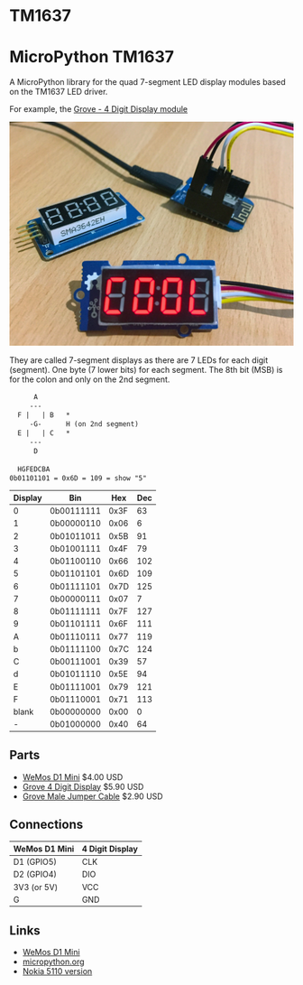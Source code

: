 # TM1637
# MicroPython TM1637

A MicroPython library for the quad 7-segment LED display modules based on the TM1637 LED driver.

For example, the [Grove - 4 Digit Display module](http://wiki.seeed.cc/Grove-4-Digit_Display/)

![demo](docs/demo.jpg)

They are called 7-segment displays as there are 7 LEDs for each digit (segment).
One byte (7 lower bits) for each segment. The 8th bit (MSB) is for the colon and only on the 2nd segment.

```
      A
     ---
  F |   | B   *
     -G-      H (on 2nd segment)
  E |   | C   *
     ---
      D

  HGFEDCBA
0b01101101 = 0x6D = 109 = show "5"
```

Display | Bin        | Hex  | Dec
------- | ---------- | ---- | ---
0       | 0b00111111 | 0x3F | 63
1       | 0b00000110 | 0x06 | 6
2       | 0b01011011 | 0x5B | 91
3       | 0b01001111 | 0x4F | 79
4       | 0b01100110 | 0x66 | 102
5       | 0b01101101 | 0x6D | 109
6       | 0b01111101 | 0x7D | 125
7       | 0b00000111 | 0x07 | 7
8       | 0b01111111 | 0x7F | 127
9       | 0b01101111 | 0x6F | 111
A       | 0b01110111 | 0x77 | 119
b       | 0b01111100 | 0x7C | 124
C       | 0b00111001 | 0x39 | 57
d       | 0b01011110 | 0x5E | 94
E       | 0b01111001 | 0x79 | 121
F       | 0b01110001 | 0x71 | 113
blank   | 0b00000000 | 0x00 | 0
\-       | 0b01000000 | 0x40 | 64

## Parts

* [WeMos D1 Mini](https://www.aliexpress.com/store/product/D1-mini-Mini-NodeMcu-4M-bytes-Lua-WIFI-Internet-of-Things-development-board-based-ESP8266/1331105_32529101036.html) $4.00 USD
* [Grove 4 Digit Display](https://www.seeedstudio.com/grove-4digital-display-p-1198.html) $5.90 USD
* [Grove Male Jumper Cable](https://www.seeedstudio.com/Grove-4-pin-Male-Jumper-to-Grove-4-pin-Conversion-Cable-%285-PCs-per-Pack%29-p-1565.html) $2.90 USD

## Connections

WeMos D1 Mini | 4 Digit Display
------------- | ---------------
D1 (GPIO5)    | CLK
D2 (GPIO4)    | DIO
3V3 (or 5V)   | VCC
G             | GND

## Links

* [WeMos D1 Mini](http://www.wemos.cc/Products/d1_mini.html)
* [micropython.org](http://micropython.org)
* [Nokia 5110 version](https://github.com/mcauser/MicroPython-ESP8266-Nokia-5110-Quad-7-segment)
